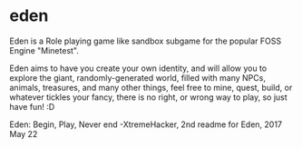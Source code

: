 # eden
Eden is a Role playing game like sandbox subgame for the popular FOSS
Engine "Minetest".

Eden aims to have you create your own identity,
and will allow you to explore the giant, randomly-generated world, filled
with many NPCs, animals, treasures, and many other things, feel free
to mine, quest, build, or whatever tickles your fancy, there is no
right, or wrong way to play, so just have fun! :D

Eden: Begin, Play, Never end
-XtremeHacker, 2nd readme for Eden, 2017 May 22
